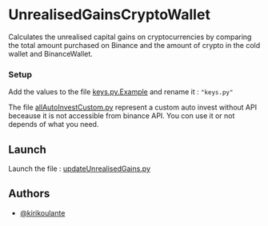 # UnrealisedGainsCryptoWallet
Calculates the unrealised capital gains on cryptocurrencies by comparing the total amount purchased on Binance and the amount of crypto in the cold wallet and BinanceWallet.

### Setup

Add the values to the file [keys.py.Example](keys.py.Example) and rename it : `"keys.py"`

The file [allAutoInvestCustom.py](allAutoInvestCustom.py) represent a custom auto invest without API beceause it is not accessible from binance API. You con use it or not depends of what you need.

## Launch

Launch the file : [updateUnrealisedGains.py](updateUnrealisedGains.py)

## Authors

- [@kirikoulante](https://www.github.com/kirikoulante)
